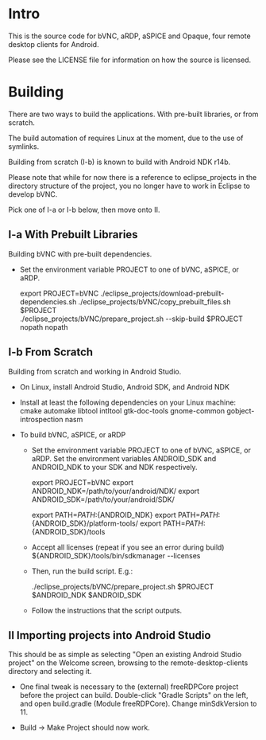 # Intro

This is the source code for bVNC, aRDP, aSPICE and Opaque, four remote desktop
clients for Android.

Please see the LICENSE file for information on how the source is licensed.


# Building

There are two ways to build the applications. With pre-built libraries, or from
scratch.

The build automation of requires Linux at the moment, due to the use of symlinks.

Building from scratch (I-b) is known to build with Android NDK r14b.

Please note that while for now there is a reference to eclipse_projects
in the directory structure of the project, you no longer have to work
in Eclipse to develop bVNC.

Pick one of I-a or I-b below, then move onto II.

## I-a With Prebuilt Libraries

Building bVNC with pre-built dependencies.

  - Set the environment variable PROJECT to one of bVNC, aSPICE, or aRDP.

    export PROJECT=bVNC
    ./eclipse_projects/download-prebuilt-dependencies.sh
    ./eclipse_projects/bVNC/copy_prebuilt_files.sh $PROJECT  
    ./eclipse_projects/bVNC/prepare_project.sh --skip-build $PROJECT nopath nopath


## I-b From Scratch

Building from scratch and working in Android Studio.

  - On Linux, install Android Studio, Android SDK, and Android NDK

  - Install at least the following dependencies on your Linux machine:
    cmake automake libtool intltool gtk-doc-tools gnome-common gobject-introspection nasm

  - To build bVNC, aSPICE, or aRDP

    - Set the environment variable PROJECT to one of bVNC, aSPICE, or aRDP.
      Set the environment variables ANDROID_SDK and ANDROID_NDK to your SDK and NDK respectively.

      export PROJECT=bVNC
      export ANDROID_NDK=/path/to/your/android/NDK/
      export ANDROID_SDK=/path/to/your/android/SDK/

      export PATH=$PATH:${ANDROID_NDK}
      export PATH=$PATH:${ANDROID_SDK}/platform-tools/
      export PATH=$PATH:${ANDROID_SDK}/tools

    - Accept all licenses (repeat if you see an error during build)
      ${ANDROID_SDK}/tools/bin/sdkmanager --licenses

    - Then, run the build script. E.g.:

      ./eclipse_projects/bVNC/prepare_project.sh $PROJECT $ANDROID_NDK $ANDROID_SDK

    - Follow the instructions that the script outputs.


## II Importing projects into Android Studio

This should be as simple as selecting "Open an existing Android Studio project" on the
Welcome screen, browsing to the remote-desktop-clients directory and selecting it.

  - One final tweak is necessary to the (external) freeRDPCore project before
    the project can build. Double-click "Gradle Scripts" on the left, and
    open build.gradle (Module freeRDPCore). Change minSdkVersion to 11.

  - Build -> Make Project should now work.
